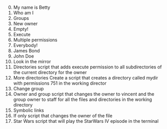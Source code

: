 0. My name is Betty
1. Who am I
2. Groups
3. New owner
4. Empty!
5. Execute
6. Multiple permissions
7. Everybody!
8. James Bond
9. John Doe
10. Look in the mirror
11. Directories script that adds execute permission to all subdirectories of the current directory for the owner
12. More directories Create a script that creates a directory called mydir with permissions 751 in the working director
13. Change group
14. Owner and group script that changes the owner to vincent and the group owner to staff for all the files and directories in the working directory
15. Symbolic links
16. If only  script that changes the owner of the file 
17. Star Wars  script that will play the StarWars IV episode in the terminal
